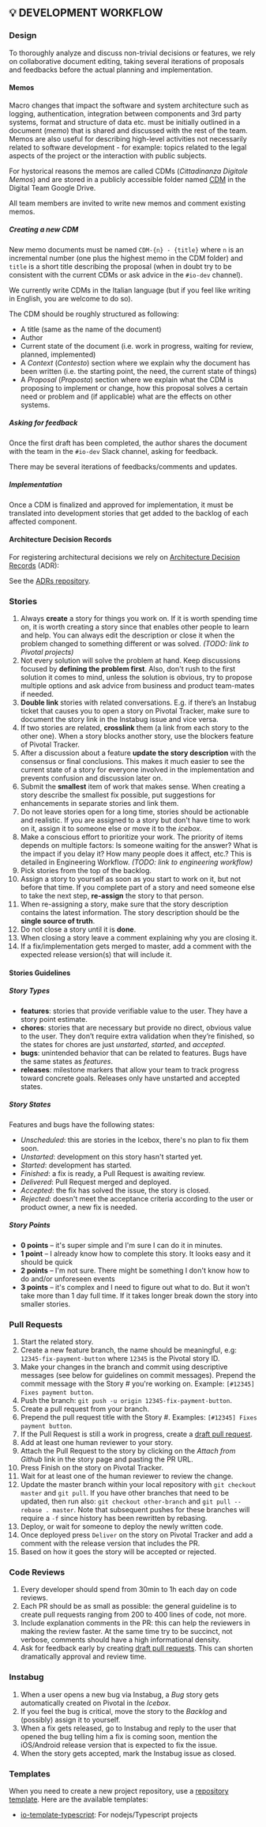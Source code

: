 ## 💡 DEVELOPMENT WORKFLOW

### Design

To thoroughly analyze and discuss non-trivial decisions or features, we rely
on collaborative document editing, taking several iterations of proposals and
feedbacks before the actual planning and implementation.

#### Memos

Macro changes that impact the software and system architecture such as logging,
authentication, integration between components and 3rd party systems, format and
structure of data etc. must be initially outlined in a document (_memo_) that is
shared and discussed with the rest of the team. Memos are also useful for describing high-level activities not necessarily related to software development - for example: topics related to the legal aspects of the project or the interaction with public subjects.

For hystorical reasons the memos are called CDMs (_Cittadinanza Digitale Memos_)
and are stored in a publicly accessible folder named [CDM](https://drive.google.com/drive/folders/1nmPZqEzH9aN_5qFJbd36vS3v7leUcJx0) in the Digital Team Google Drive.

All team members are invited to write new memos and comment existing memos.

##### Creating a new CDM

New memo documents must be named `CDM-{n} - {title}` where `n` is an incremental
number (one plus the highest memo in the CDM folder) and `title` is a short title describing the proposal (when in doubt try to be consistent with the current CDMs or ask advice in the `#io-dev` channel).

We currently write CDMs in the Italian language (but if you feel like writing in English, you are welcome to do so).

The CDM should be roughly structured as following:

* A title (same as the name of the document)
* Author
* Current state of the document (i.e. work in progress, waiting for review, planned, implemented)
* A _Context_ (_Contesto_) section where we explain why the document has been written (i.e. the starting point, the need, the current state of things)
* A _Proposal_ (_Proposta_) section where we explain what the CDM is proposing to implement or change, how this proposal solves a certain need or problem and (if applicable) what are the effects on other systems.

##### Asking for feedback

Once the first draft has been completed, the author shares the document with the
team in the `#io-dev` Slack channel, asking for feedback.

There may be several iterations of feedbacks/comments and updates.

##### Implementation

Once a CDM is finalized and approved for implementation, it must be translated
into development stories that get added to the backlog of each affected component.

#### Architecture Decision Records

For registering architectural decisions we rely on [Architecture Decision Records](https://github.com/joelparkerhenderson/architecture_decision_record#architecture-decision-record-adr) (ADR):

See the [ADRs repository](https://github.com/teamdigitale/digital-citizenship/tree/master/architecture/decisions).

### Stories

1. Always **create** a story for things you work on. If it is worth spending time on, it is worth creating a story since that enables other people to learn and help. You can always edit the description or close it when the problem changed to something different or was solved. _(TODO: link to Pivotal projects)_
1. Not every solution will solve the problem at hand. Keep discussions focused by **defining the problem first**. Also, don't rush to the first solution it comes to mind, unless the solution is obvious, try to propose multiple options and ask advice from business and product team-mates if needed.
1. **Double link** stories with related conversations. E.g. if there’s an Instabug ticket that causes you to open a story on Pivotal Tracker, make sure to document the story link in the Instabug issue and vice versa.
1. If two stories are related, **crosslink** them (a link from each story to the other one). When a story blocks another story, use the blockers feature of Pivotal Tracker.
1. After a discussion about a feature **update the story description** with the consensus or final conclusions. This makes it much easier to see the current state of a story for everyone involved in the implementation and prevents confusion and discussion later on.
1. Submit the **smallest** item of work that makes sense. When creating a story describe the smallest fix possible, put suggestions for enhancements in separate stories and link them.
1. Do not leave stories open for a long time, stories should be actionable and realistic. If you are assigned to a story but don't have time to work on it, assign it to someone else or move it to the _icebox_.
1. Make a conscious effort to prioritize your work. The priority of items depends on multiple factors: Is someone waiting for the answer? What is the impact if you delay it? How many people does it affect, etc.? This is detailed in Engineering Workflow. _(TODO: link to engineering workflow)_
1. Pick stories from the top of the backlog.
1. Assign a story to yourself as soon as you start to work on it, but not before that time. If you complete part of a story and need someone else to take the next step, **re-assign** the story to that person.
1. When re-assigning a story, make sure that the story description contains the latest information. The story description should be the **single source of truth**.
1. Do not close a story until it is **done**.
1. When closing a story leave a comment explaining why you are closing it.
1. If a fix/implementation gets merged to master, add a comment with the expected release version(s) that will include it.

#### Stories Guidelines

##### Story Types

* **features**: stories that provide verifiable value to the user. They have a story point estimate.
* **chores**: stories that are necessary but provide no direct, obvious value to the user. They don’t require extra validation when they’re finished, so the states for chores are just _unstarted_, _started_, and _accepted_.
* **bugs**: unintended behavior that can be related to features. Bugs have the same states as _features_.
* **releases**: milestone markers that allow your team to track progress toward concrete goals. Releases only have unstarted and accepted states.

##### Story States

Features and bugs have the following states:

  * _Unscheduled_: this are stories in the Icebox, there's no plan to fix them soon.
  * _Unstarted_: development on this story hasn't started yet.
  * _Started_: development has started.
  * _Finished_: a fix is ready, a Pull Request is awaiting review.
  * _Delivered_: Pull Request merged and deployed.
  * _Accepted_: the fix has solved the issue, the story is closed.
  * _Rejected_: doesn't meet the acceptance criteria according to the user or product owner, a new fix is needed.

##### Story Points

* **0 points** – it's super simple and I'm sure I can do it in minutes.
* **1 point** – I already know how to complete this story. It looks easy and it should be quick
* **2 points** – I'm not sure. There might be something I don't know how to do and/or unforeseen events
* **3 points** – it's complex and I need to figure out what to do. But it won't take more than 1 day full time. If it takes longer break down the story into smaller stories.

### Pull Requests

1. Start the related story.
1. Create a new feature branch, the name should be meaningful, e.g: `12345-fix-payment-button` where `12345` is the Pivotal story ID.
1. Make your changes in the branch and commit using descriptive messages (see below for guidelines on commit messages). Prepend the commit message with the Story # you're working on. Example: `[#12345] Fixes payment button`.
1. Push the branch: `git push -u origin 12345-fix-payment-button`.
1. Create a pull request from your branch.
1. Prepend the pull request title with the Story #. Examples: `[#12345] Fixes payment button`.
1. If the Pull Request is still a work in progress, create a [draft pull request](https://github.blog/2019-02-14-introducing-draft-pull-requests/).
1. Add at least one human reviewer to your story.
1. Attach the Pull Request to the story by clicking on the _Attach from Github_ link in the story page and pasting the PR URL.
1. Press Finish on the story on Pivotal Tracker.
1. Wait for at least one of the human reviewer to review the change.
1. Update the master branch within your local repository with `git checkout master` and `git pull`. If you have other branches that need to be updated, then run also: `git checkout other-branch` and `git pull --rebase . master`. Note that subsequent pushes for these branches will require a `-f`
since history has been rewritten by rebasing.
1. Deploy, or wait for someone to deploy the newly written code.
1. Once deployed press `Deliver` on the story on Pivotal Tracker and add a comment with the release version that includes the PR.
1. Based on how it goes the story will be accepted or rejected.

### Code Reviews

1. Every developer should spend from 30min to 1h each day on code reviews.
1. Each PR should be as small as possible: the general guideline is to create pull requests ranging from 200 to 400 lines of code, not more.
1. Include explanation comments in the PR: this can help the reviewers in making the review faster. At the same time try to be succinct, not verbose, comments should have a high informational density.
1. Ask for feedback early by creating [draft pull requests](https://github.blog/2019-02-14-introducing-draft-pull-requests/). This can shorten dramatically approval and review time.

### Instabug

1. When a user opens a new bug via Instabug, a _Bug_ story gets automatically created on Pivotal in the _Icebox_.
1. If you feel the bug is critical, move the story to the _Backlog_ and (possibly) assign it to yourself.
1. When a fix gets released, go to Instabug and reply to the user that opened the bug telling him a fix is coming soon, mention the iOS/Android release version that is expected to fix the issue.
1. When the story gets accepted, mark the Instabug issue as closed.

### Templates

When you need to create a new project repository, use a [repository template](https://github.blog/2019-06-06-generate-new-repositories-with-repository-templates/). Here are the available templates:

* [io-template-typescript](https://github.com/teamdigitale/io-template-typescript): For nodejs/Typescript projects
